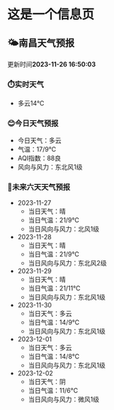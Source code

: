 # 这是一个信息页 
## 🌤️**南昌**天气预报
更新时间**2023-11-26 16:50:03**
### ⏱️实时天气
- 多云14℃
### 😊今日天气预报
- 今日天气：多云
- 气温：17/9℃
- AQI指数：88良
- 风向与风力：东北风1级
### 🤩未来六天天气预报
- 2023-11-27
  - 当日天气：晴
  - 当日气温：21/9℃
  - 当日风向与风力：北风1级
- 2023-11-28
  - 当日天气：晴
  - 当日气温：21/9℃
  - 当日风向与风力：东北风2级
- 2023-11-29
  - 当日天气：晴
  - 当日气温：21/11℃
  - 当日风向与风力：东北风1级
- 2023-11-30
  - 当日天气：多云
  - 当日气温：14/9℃
  - 当日风向与风力：东北风1级
- 2023-12-01
  - 当日天气：多云
  - 当日气温：14/8℃
  - 当日风向与风力：东北风1级
- 2023-12-02
  - 当日天气：阴
  - 当日气温：11/6℃
  - 当日风向与风力：微风1级

